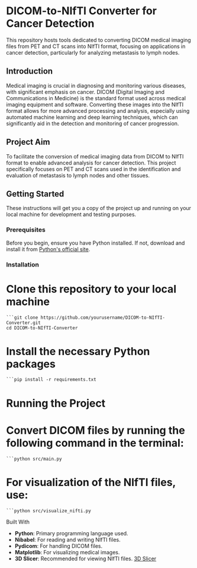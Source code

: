 # DICOM-to-NIfTI Converter for Cancer Detection

This repository hosts tools dedicated to converting DICOM medical imaging files from PET and CT scans into NIfTI format, focusing on applications in cancer detection, particularly for analyzing metastasis to lymph nodes.

## Introduction

Medical imaging is crucial in diagnosing and monitoring various diseases, with significant emphasis on cancer. DICOM (Digital Imaging and Communications in Medicine) is the standard format used across medical imaging equipment and software. Converting these images into the NIfTI format allows for more advanced processing and analysis, especially using automated machine learning and deep learning techniques, which can significantly aid in the detection and monitoring of cancer progression.

## Project Aim

To facilitate the conversion of medical imaging data from DICOM to NIfTI format to enable advanced analysis for cancer detection. This project specifically focuses on PET and CT scans used in the identification and evaluation of metastasis to lymph nodes and other tissues.


## Getting Started

These instructions will get you a copy of the project up and running on your local machine for development and testing purposes.

### Prerequisites

Before you begin, ensure you have Python installed. If not, download and install it from [Python's official site](https://www.python.org/).

### Installation

# Clone this repository to your local machine
    ```git clone https://github.com/yourusername/DICOM-to-NIfTI-Converter.git
    cd DICOM-to-NIfTI-Converter

# Install the necessary Python packages
    ```pip install -r requirements.txt

# Running the Project
# Convert DICOM files by running the following command in the terminal:
    ```python src/main.py

# For visualization of the NIfTI files, use:
    ```python src/visualize_nifti.py



Built With
- **Python**: Primary programming language used.
- **Nibabel**: For reading and writing NIfTI files.
- **Pydicom**: For handling DICOM files.
- **Matplotlib**: For visualizing medical images.
- **3D Slicer**: Recommended for viewing NIfTI files. [3D Slicer](https://www.slicer.org/)

